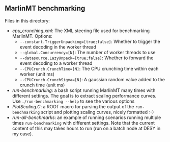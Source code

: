 
## MarlinMT benchmarking

Files in this directory:

- *cpu_crunching.xml*: The XML steering file used for benchmarking MarlinMT. Options:
   - `--constant.TriggerUnpacking=[true;false]`: Whether to trigger the event decoding in the worker thread
   - `--global.Concurrency=[N]`: The number of worker threads to use
   - `--datasource.LazyUnpack=[true;false]`: Whether to forward the event decoding to a worker thread
   - `--CPUCrunch.CrunchTime=[N]`: The CPU crunching time within each worker (unit ms)
   - `--CPUCrunch.CrunchSigma=[N]`: A gaussian random value added to the crunch time (unit ms)
- *run-benchmarking*: a bash script running MarlinMT many times with different settings. The goal is to extract scaling performance curves. Use `./run-benchmarking --help` to see the various options
- *PlotScaling.C*: a ROOT macro for parsing the output of the `run-benchmarking` script and plotting scaling curves, nicely formatted :-)
- *run-all-benchmarks*: an example of running scenarios running multiple times `run-benchmarking` with different settings. Note that the current content of this may takes hours to run (run on a batch node at DESY in my case).
